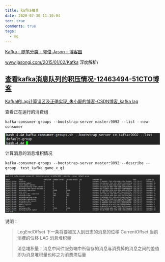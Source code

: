 ```yaml
---
title: kafka相关
date: 2020-07-30 11:10:04
toc: true
comments: true
tags:
  - mq
---
```


[Kafka - 随笔分类 - 郭俊 Jason - 博客园](https://www.cnblogs.com/jasongj/category/672183.html)

www.jasongj.com/2015/01/02/Kafka 深度解析/


## [查看kafka消息队列的积压情况-12463494-51CTO博客](https://blog.51cto.com/12473494/2420105)

[Kafka的Lag计算误区及正确实现_朱小厮的博客-CSDN博客_kafka lag](https://blog.csdn.net/u013256816/article/details/79955578)



查看正在运行的消费组

```
kafka-consumer-groups --bootstrap-server master:9092 --list --new-consumer  
```

![image-20200730112144234](./kafka.assets/image-20200730112144234.png)

计算消息的消息堆积情况

```
kafka-consumer-groups --bootstrap-server master:9092 --describe --group  test_kafka_game_x_g1
```

![image-20200730112307195](./kafka.assets/image-20200730112307195.png)

说明：

> LogEndOffset 下一条将要被加入到日志的消息的位移
> CurrentOffset 当前消费的位移
> LAG 消息堆积量
>
> 消息堆积量：消息中间件服务端中所留存的消息与消费掉的消息之间的差值即为消息堆积量也称之为消费滞后量

